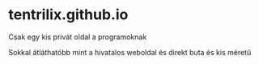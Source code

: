 # tentrilix.github.io

Csak egy kis privát oldal a programoknak

Sokkal átláthatóbb mint a hivatalos weboldal és direkt buta és kis méretű
